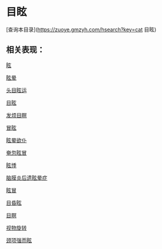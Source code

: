 # 目眩
[查询本目录](https://zuoye.gmzyh.com/hsearch?key=cat 目眩)

## 相关表现：

[眩](https://zuoye.gmzyh.com/search?key=眩)
[眩晕](https://zuoye.gmzyh.com/search?key=眩晕)
[头目眩运](https://zuoye.gmzyh.com/search?key=头目眩运)
[目眩](https://zuoye.gmzyh.com/search?key=目眩)
[发烦目瞑](https://zuoye.gmzyh.com/search?key=发烦目瞑)
[冒眩](https://zuoye.gmzyh.com/search?key=冒眩)
[眩晕欲仆](https://zuoye.gmzyh.com/search?key=眩晕欲仆)
[奄忽眩冒](https://zuoye.gmzyh.com/search?key=奄忽眩冒)
[眩悸](https://zuoye.gmzyh.com/search?key=眩悸)
[脑膜炎后遗眩晕症](https://zuoye.gmzyh.com/search?key=脑膜炎后遗眩晕症)
[眩冒](https://zuoye.gmzyh.com/search?key=眩冒)
[目昏眩](https://zuoye.gmzyh.com/search?key=目昏眩)
[目瞑](https://zuoye.gmzyh.com/search?key=目瞑)
[视物旋转](https://zuoye.gmzyh.com/search?key=视物旋转)
[颈项强而眩](https://zuoye.gmzyh.com/search?key=颈项强而眩)